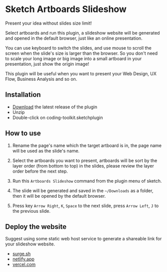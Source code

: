 # Sketch Artboards Slideshow

Present your idea without slides size limit!

Select artboards and run this plugin, a slideshow website will be generated and opened in the default browser, just like an online presentation.

You can use keyboard to switch the slides, and use mouse to scroll the screen when the slide's size is larger than the browser. So you don't need to scale your long image or big image into a small artboard in your presentation, just show the origin image! 

This plugin will be useful when you want to present your Web Design, UX Flow, Business Analysis and so on.

## Installation

- [Download](https://github.com/tankxu/sketch-artboards-slideshow/releases/latest/download/artboards-slideshow.sketchplugin.zip) the latest release of the plugin
- Unzip
- Double-click on coding-toolkit.sketchplugin

## How to use

1. Rename the page's name which the target artboard is in, the page name will be used as the slide's name.

2. Select the artboards you want to present, artboards will be sort by the layer order (from bottom to top) in the slides, please review the layer order before the next step.

3. Run this ```Artboards Slideshow``` command from the plugin menu of sketch.

4. The slide will be generated and saved in the ```~/Downloads``` as a folder, then it will be opened by the default browser.

5. Press key ```Arrow Right```, ```K```, ```Space``` to the next slide, press ```Arrow Left```, ```J``` to the previous slide.

## Deploy the website

Suggest using some static web host service to generate a shareable link for your slideshow website.

- [surge.sh](https://surge.sh/)
- [netlify.app](https://netlify.app/)
- [vercel.com](https://vercel.com/)